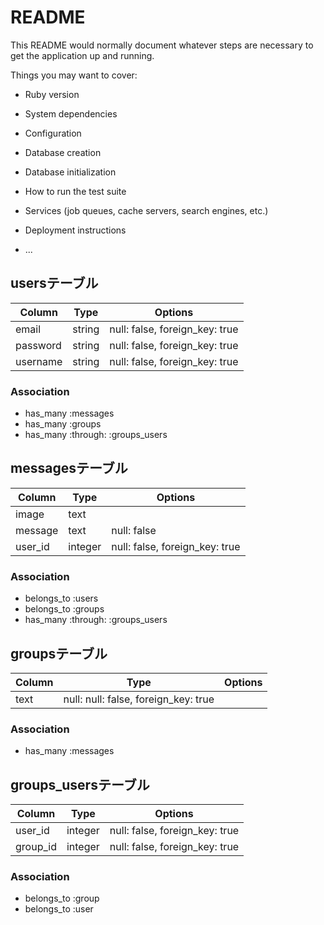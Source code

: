 # README

This README would normally document whatever steps are necessary to get the
application up and running.

Things you may want to cover:

* Ruby version

* System dependencies

* Configuration

* Database creation

* Database initialization

* How to run the test suite

* Services (job queues, cache servers, search engines, etc.)

* Deployment instructions

* ...

## usersテーブル
|Column|Type|Options|
|------|----|-------|
|email|string|null: false, foreign_key: true|
|password|string|null: false, foreign_key: true|
|username|string|null: false, foreign_key: true|
### Association
- has_many :messages
- has_many :groups
- has_many  :through:  :groups_users

## messagesテーブル
|Column|Type|Options|
|------|----|-------|
|image|text||
|message|text|null: false|
|user_id|integer|null: false, foreign_key: true|
### Association
- belongs_to :users
- belongs_to :groups
- has_many  :through:  :groups_users

## groupsテーブル
|Column|Type|Options|
|------|----|-------|
|text|null: null: false, foreign_key: true|
### Association
- has_many  :messages


## groups_usersテーブル

|Column|Type|Options|
|------|----|-------|
|user_id|integer|null: false, foreign_key: true|
|group_id|integer|null: false, foreign_key: true|

### Association
- belongs_to :group
- belongs_to :user